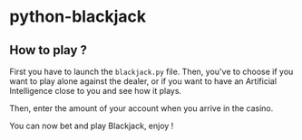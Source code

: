 # python-blackjack

<h2>How to play ?</h2>
<p>First you have to launch the <code>blackjack.py</code> file. Then, you've to choose if you want to play alone against the dealer, or if you want to have an Artificial Intelligence close to you and see how it plays.</p>
<p>Then, enter the amount of your account when you arrive in the casino.</p>
<p>You can now bet and play Blackjack, enjoy !</p>
